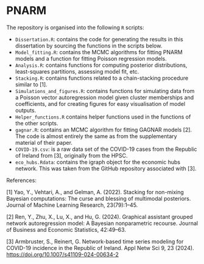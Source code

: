 # PNARM

The repository is organised into the following `R` scripts: 
- `Dissertation.R`: contains the code for generating the results in this dissertation by sourcing the functions in the scripts below.
- `Model_fitting.R`: contains the MCMC algorithms for fitting PNARM models and a function for fitting Poisson regression models.
- `Analysis.R`: contains functions for computing posterior distributions, least-squares partitions, assessing model fit, etc.
- `Stacking.R`: contains functions related to a chain-stacking procedure similar to [1].
- `Simulations_and_figures.R`: contains functions for simulating data from a Poisson vector autoregression model given cluster memberships and coefficients, and for creating figures for easy visualisation of model outputs.
- `Helper_functions.R` contains helper functions used in the functions of the other scripts.
- `gagnar.R`: contains an MCMC algorithm for fitting GAGNAR models [2]. The code is almost entirely the same as from the supplementary material of their paper.
- `COVID-19.csv`: is a raw data set of the COVID-19 cases from the Republic of Ireland from [3], originally from the HPSC.
- `eco_hubs.Rdata`: contains the igraph object for the economic hubs network. This was taken from the GitHub repository associated with [3]. 

References:

[1]  Yao, Y., Vehtari, A., and Gelman, A. (2022). Stacking for non-mixing Bayesian computations: The curse and blessing of multimodal posteriors. Journal of Machine Learning Research, 23(79):1–45.

[2]  Ren, Y., Zhu, X., Lu, X., and Hu, G. (2024). Graphical assistant grouped network autoregression model: A Bayesian nonparametric recourse. Journal of Business and Economic Statistics, 42:49–63.

[3] Armbruster, S., Reinert, G. Network-based time series modeling for COVID-19 incidence in the Republic of Ireland. Appl Netw Sci 9, 23 (2024). https://doi.org/10.1007/s41109-024-00634-2
